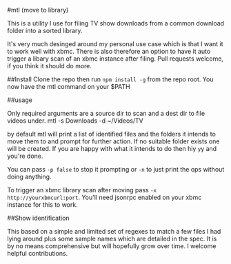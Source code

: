 #mtl (move to library)

This is a utility I use for filing TV show downloads from a common download folder into a sorted library.

It's very much desinged around my personal use case which is that I want it to work well with xbmc. There is also therefore an option to have it auto trigger a libary scan of an xbmc instance after filing. Pull requests welcome, if you think it should do more.

##Install
Clone the repo then run `npm install -g` from the repo root. You now have the mtl command on your $PATH

##usage

Only required arguments are a source dir to scan and a dest dir to file videos under.
    mtl -s Downloads -d ~/Videos/TV

by default mtl will print a list of identified files and the folders it intends to move them to and prompt for further action. If no suitable folder exists one will be created. If you are happy with what it intends to do then hiy `y`y and you're done.

You can pass `-p false` to stop it prompting or `-n` to just print the ops without doing anything.

To trigger an xbmc library scan after moving pass `-x http://yourxbmcurl:port`. You'll need jsonrpc enabled on your xbmc instance for this to work.

##Show identification

This based on a simple and limited set of regexes to match a few files I had lying around plus some sample names which are detailed in the spec. It is by no means comprehensive but will hopefully grow over time. I welcome helpful contributions.

